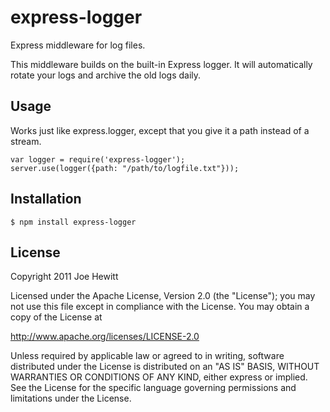express-logger
===============

Express middleware for log files.

This middleware builds on the built-in Express logger.  It will automatically rotate your logs and archive the old logs daily.

Usage
------------

Works just like express.logger, except that you give it a path instead of a stream.

	var logger = require('express-logger');
	server.use(logger({path: "/path/to/logfile.txt"}));

Installation
------------

    $ npm install express-logger

License 
-------

Copyright 2011 Joe Hewitt

Licensed under the Apache License, Version 2.0 (the "License");
you may not use this file except in compliance with the License.
You may obtain a copy of the License at
 
   http://www.apache.org/licenses/LICENSE-2.0

Unless required by applicable law or agreed to in writing, software
distributed under the License is distributed on an "AS IS" BASIS,
WITHOUT WARRANTIES OR CONDITIONS OF ANY KIND, either express or implied.
See the License for the specific language governing permissions and
limitations under the License.
